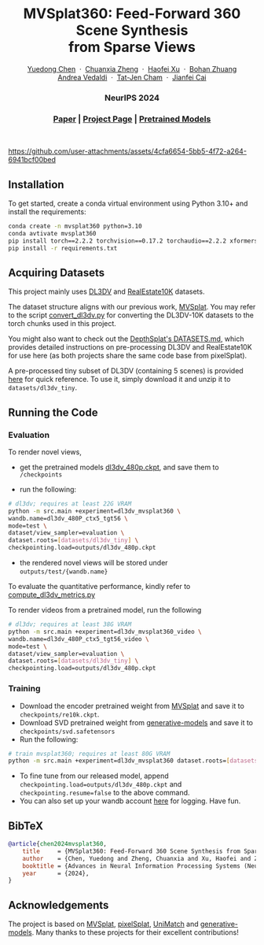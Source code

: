 <p align="center">
  <h1 align="center">MVSplat360: Feed-Forward 360 Scene Synthesis <br> from Sparse Views</h1>
  <p align="center">
    <a href="https://donydchen.github.io/">Yuedong Chen</a>
    &nbsp;·&nbsp;
    <a href="https://chuanxiaz.com/">Chuanxia Zheng</a>
    &nbsp;·&nbsp;
    <a href="https://haofeixu.github.io/">Haofei Xu</a>
    &nbsp;·&nbsp;
    <a href="https://bohanzhuang.github.io/">Bohan Zhuang</a> <br>
    <a href="https://www.robots.ox.ac.uk/~vedaldi/">Andrea Vedaldi</a>
    &nbsp;·&nbsp;
    <a href="https://personal.ntu.edu.sg/astjcham/">Tat-Jen Cham</a>
    &nbsp;·&nbsp;
    <a href="https://jianfei-cai.github.io/">Jianfei Cai</a>
  </p>
  <h3 align="center">NeurIPS 2024</h3>
  <h3 align="center"><a href="https://donydchen.github.io/mvsplat360/static/pdfs/chen2024mvsplat360.pdf">Paper</a> | <a href="https://donydchen.github.io/mvsplat360/">Project Page</a> | <a href="https://huggingface.co/donydchen/mvsplat360/tree/main">Pretrained Models</a> </h3>

<br>
</p>

https://github.com/user-attachments/assets/4cfa6654-5bb5-4f72-a264-6941bcf00bed

## Installation

To get started, create a conda virtual environment using Python 3.10+ and install the requirements:

```bash
conda create -n mvsplat360 python=3.10
conda avtivate mvsplat360
pip install torch==2.2.2 torchvision==0.17.2 torchaudio==2.2.2 xformers==0.0.25.post1 --index-url https://download.pytorch.org/whl/cu118
pip install -r requirements.txt
```

## Acquiring Datasets

This project mainly uses [DL3DV](https://github.com/DL3DV-10K/Dataset) and [RealEstate10K](https://google.github.io/realestate10k/index.html) datasets.

The dataset structure aligns with our previous work, [MVSplat](https://github.com/donydchen/mvsplat?tab=readme-ov-file#acquiring-datasets). You may refer to the script [convert_dl3dv.py](src/scripts/convert_dl3dv.py) for converting the DL3DV-10K datasets to the torch chunks used in this project.

You might also want to check out the [DepthSplat's DATASETS.md](https://github.com/cvg/depthsplat/blob/main/DATASETS.md), which provides detailed instructions on pre-processing DL3DV and RealEstate10K for use here (as both projects share the same code base from pixelSplat).

A pre-processed tiny subset of DL3DV (containing 5 scenes) is provided [here](https://huggingface.co/donydchen/mvsplat360/blob/main/dl3dv_tiny.zip) for quick reference. To use it, simply download it and unzip it to `datasets/dl3dv_tiny`.


## Running the Code

### Evaluation

To render novel views,

* get the pretrained models [dl3dv_480p.ckpt](https://huggingface.co/donydchen/mvsplat360/blob/main/dl3dv_480p.ckpt), and save them to `/checkpoints`

* run the following:

```bash
# dl3dv; requires at least 22G VRAM
python -m src.main +experiment=dl3dv_mvsplat360 \
wandb.name=dl3dv_480P_ctx5_tgt56 \
mode=test \
dataset/view_sampler=evaluation \
dataset.roots=[datasets/dl3dv_tiny] \
checkpointing.load=outputs/dl3dv_480p.ckpt
```

* the rendered novel views will be stored under `outputs/test/{wandb.name}`

To evaluate the quantitative performance, kindly refer to [compute_dl3dv_metrics.py](src/scripts/compute_dl3dv_metrics.py)

To render videos from a pretrained model, run the following

```bash
# dl3dv; requires at least 38G VRAM
python -m src.main +experiment=dl3dv_mvsplat360_video \
wandb.name=dl3dv_480P_ctx5_tgt56_video \
mode=test \
dataset/view_sampler=evaluation \
dataset.roots=[datasets/dl3dv_tiny] \
checkpointing.load=outputs/dl3dv_480p.ckpt 
```

### Training

* Download the encoder pretrained weight from [MVSplat](https://github.com/donydchen/mvsplat) and save it to `checkpoints/re10k.ckpt`.
* Download SVD pretrained weight from [generative-models](https://huggingface.co/stabilityai/stable-video-diffusion-img2vid/tree/main) and save it to `checkpoints/svd.safetensors`
* Run the following:

```bash
# train mvsplat360; requires at least 80G VRAM
python -m src.main +experiment=dl3dv_mvsplat360 dataset.roots=[datasets/dl3dv]
```

* To fine tune from our released model, append `checkpointing.load=outputs/dl3dv_480p.ckpt` and `checkpointing.resume=false` to the above command. 
* You can also set up your wandb account [here](config/main.yaml) for logging. Have fun.

## BibTeX

```bibtex
@article{chen2024mvsplat360,
    title     = {MVSplat360: Feed-Forward 360 Scene Synthesis from Sparse Views},
    author    = {Chen, Yuedong and Zheng, Chuanxia and Xu, Haofei and Zhuang, Bohan and Vedaldi, Andrea and Cham, Tat-Jen and Cai, Jianfei},
    booktitle = {Advances in Neural Information Processing Systems (NeurIPS)},
    year      = {2024},
}
```

## Acknowledgements

The project is based on [MVSplat](https://github.com/donydchen/mvsplat), [pixelSplat](https://github.com/dcharatan/pixelsplat), [UniMatch](https://github.com/autonomousvision/unimatch) and [generative-models](https://github.com/Stability-AI/generative-models). Many thanks to these projects for their excellent contributions!
